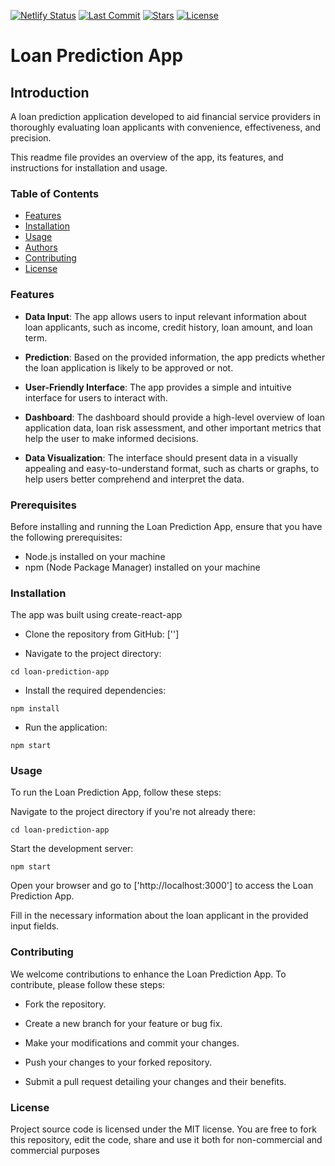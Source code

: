 [![Netlify Status](https://api.netlify.com/api/v1/badges/7be43d64-959b-4876-b76e-81c90be205e4/deploy-status)](https://app.netlify.com/sites/loan-prediction-app-group-1b/deploys)
[![Last Commit](https://badgen.net/github/last-commit/FrontDev-Group-5-Team-1B/loan-app/main)](https://github.com/FrontDev-Group-5-Team-1B/loan-app/commit)
[![Stars](https://badgen.net/github/stars/FrontDev-Group-5-Team-1B/loan-app/)](https://github.com/FrontDev-Group-5-Team-1B/loan-app/commit)
[![License](https://badgen.net/github/license/FrontDev-Group-5-Team-1B/loan-app/)](https://github.com/FrontDev-Group-5-Team-1B/loan-app/license)

# Loan Prediction App
## Introduction
A loan prediction application developed to aid financial service providers in thoroughly evaluating loan applicants with convenience, effectiveness, and precision.

This readme file provides an overview of the app, its features, and instructions for installation and usage.

### Table of Contents
- [Features](#features)
- [Installation](#installation)
- [Usage](#usage)
- [Authors](#authors)
- [Contributing](#contributing)
- [License](#license)

### Features
- **Data Input**: The app allows users to input relevant information about loan applicants, such as income, credit history, loan amount, and loan term.

- **Prediction**: Based on the provided information, the app predicts whether the loan application is likely to be approved or not.

- **User-Friendly Interface**: The app provides a simple and intuitive interface for users to interact with.

- **Dashboard**: The dashboard should provide a high-level overview of loan application data, loan risk assessment, and other important metrics that help the user to make informed decisions.

- **Data Visualization**: The interface should present data in a visually appealing and easy-to-understand format, such as charts or graphs, to help users better comprehend and interpret the data.

### Prerequisites
Before installing and running the Loan Prediction App, ensure that you have the following prerequisites:

- Node.js installed on your machine
- npm (Node Package Manager) installed on your machine

### Installation
The app was built using create-react-app

- Clone the repository from GitHub:
['']

- Navigate to the project directory:

`cd loan-prediction-app`

- Install the required dependencies:

`npm install`

- Run the application:

`npm start`

### Usage
To run the Loan Prediction App, follow these steps:

Navigate to the project directory if you're not already there:

`cd loan-prediction-app`

Start the development server:

`npm start`

Open your browser and go to ['http://localhost:3000'] to access the Loan Prediction App.

Fill in the necessary information about the loan applicant in the provided input fields.


### Contributing
We welcome contributions to enhance the Loan Prediction App. To contribute, please follow these steps:

- Fork the repository.

- Create a new branch for your feature or bug fix.

- Make your modifications and commit your changes.

- Push your changes to your forked repository.

- Submit a pull request detailing your changes and their benefits.

### License
Project source code is licensed under the MIT license. You are free to fork this repository, edit the code, share and use it both for non-commercial and commercial purposes